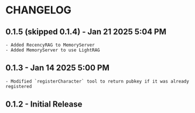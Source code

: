 # CHANGELOG

## 0.1.5 (skipped 0.1.4) - Jan 21 2025 5:04 PM
    
    - Added RecencyRAG to MemoryServer
    - Added MemoryServer to use LightRAG

## 0.1.3 - Jan 14 2025 5:00 PM

    - Modified `registerCharacter` tool to return pubkey if it was already registered

## 0.1.2 - Initial Release
